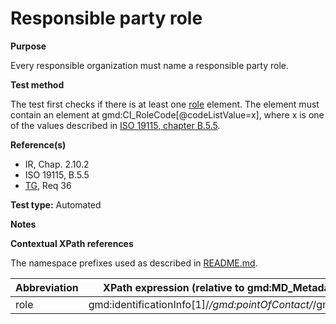 
# Responsible party role

**Purpose**

Every responsible organization must name a responsible party role.

**Test method**

The test first checks if there is at least one [role](#role) element.
The element must contain an element at gmd:CI_RoleCode[@codeListValue=x], where x is one of the values described in [ISO 19115, chapter B.5.5](http://standards.iso.org/ittf/PubliclyAvailableStandards/ISO_19139_Schemas/resources/codelist/gmxCodelists.xml#CI_RoleCode).

**Reference(s)**

* IR, Chap. 2.10.2
* ISO 19115, B.5.5
* [TG](./README.md#TG), Req 36

**Test type:** Automated

**Notes**

**Contextual XPath references**

The namespace prefixes used as described in [README.md](./README.md#namespaces).

Abbreviation                                   |  XPath expression (relative to gmd:MD_Metadata)
-----------------------------------------------| -------------------------------------------------------------------------
<a name="role"></a> role   | gmd:identificationInfo[1]/*/gmd:pointOfContact/*/gmd:role
